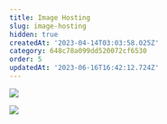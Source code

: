 ```yaml
---
title: Image Hosting
slug: image-hosting
hidden: true
createdAt: '2023-04-14T03:03:58.025Z'
category: 648c78a099dd520072cf6530
order: 5
updatedAt: '2023-06-16T16:42:12.724Z'
---
```

![](https://files.readme.io/f7bb90b-Adding-RevenueCat-to-your-app.png)

![](https://files.readme.io/563a29f-RevenueCat-for-existing-apps.png)
